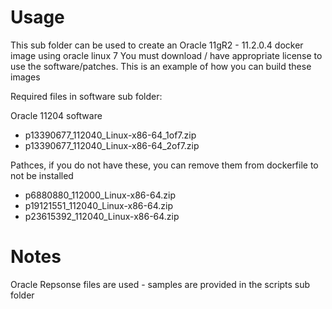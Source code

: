 # Usage
This sub folder can be used to create an Oracle 11gR2 - 11.2.0.4 docker image using oracle linux 7
You must download / have appropriate license to use the software/patches.
This is an example of how you can build these images 

Required files in software sub folder:

Oracle 11204 software
* p13390677_112040_Linux-x86-64_1of7.zip
* p13390677_112040_Linux-x86-64_2of7.zip

Pathces, if you do not have these, you can remove them from dockerfile to not be installed
* p6880880_112000_Linux-x86-64.zip
* p19121551_112040_Linux-x86-64.zip
* p23615392_112040_Linux-x86-64.zip

# Notes
Oracle Repsonse files are used - samples are provided in the scripts sub folder